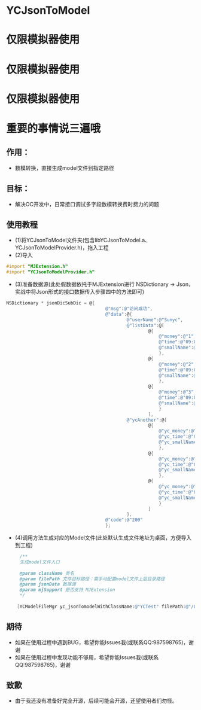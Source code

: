 # YCJsonToModel
# 仅限模拟器使用
# 仅限模拟器使用
# 仅限模拟器使用
# 重要的事情说三遍哦
## 作用：
* 数模转换，直接生成model文件到指定路径
## 目标：
* 解决OC开发中，日常接口调试多字段数模转换费时费力的问题

## 使用教程
* (1)将YCJsonToModel文件夹(包含libYCJsonToModel.a、YCJsonToModelProvider.h)，拖入工程
* (2)导入
```Objective-C
#import "MJExtension.h"
#import "YCJsonToModelProvider.h"
```
* (3)准备数据源(此处假数据依托于MJExtension进行 NSDictionary -> Json，实战中将Json形式的接口数据传入步骤四中的方法即可)
```Objective-C
NSDictionary * jsonDicSubDic = @{
                                     @"msg":@"访问成功",
                                     @"data":@{
                                             @"userName":@"Sunyc",
                                             @"listData":@[
                                                     @{
                                                         @"money":@"1",
                                                         @"time":@"09:01",
                                                         @"smallName":@"Sunyc"
                                                         },
                                                     @{
                                                         @"money":@"2",
                                                         @"time":@"09:02",
                                                         @"smallName":@"Guan"
                                                         },
                                                     @{
                                                         @"money":@"3",
                                                         @"time":@"09:03",
                                                         @"smallName":@"Liu"
                                                         }
                                                     ],
                                             @"ycAnother":@[
                                                     @{
                                                         @"yc_money":@"1",
                                                         @"yc_time":@"09:01",
                                                         @"yc_smallName":@"Sunyc"
                                                         },
                                                     @{
                                                         @"yc_money":@"2",
                                                         @"yc_time":@"09:02",
                                                         @"yc_smallName":@"Guan"
                                                         },
                                                     @{
                                                         @"yc_money":@"3",
                                                         @"yc_time":@"09:03",
                                                         @"yc_smallName":@"Liu"
                                                         }
                                                     ]
                                             },
                                     @"code":@"200"
                                     };
```
* (4)调用方法生成对应的Model文件(此处默认生成文件地址为桌面，方便导入到工程)
```Objective-C
     /**
     生成model文件入口
     
     @param className 类名
     @param filePath 文件目标路径：需手动配置model文件上层目录路径
     @param jsonData 数据源
     @param mjSupport 是否支持 MJExtension
     */
    
    [YCModelFileMgr yc_jsonTomodelWithClassName:@"YCTest" filePath:@"/Users/sunyanchao/Desktop/" jsonData:jsonDicSubDic.mj_JSONString mjSupport:NO];
```

## 期待
* 如果在使用过程中遇到BUG，希望你能Issues我(或联系QQ:987598765)，谢谢
* 如果在使用过程中发现功能不够用，希望你能Issues我(或联系QQ:987598765)，谢谢

## 致歉
* 由于我还没有准备好完全开源，后续可能会开源，还望使用者们勿怪。
